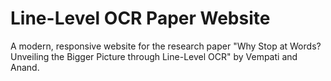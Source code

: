 # Line-Level OCR Paper Website

A modern, responsive website for the research paper "Why Stop at Words? Unveiling the Bigger Picture through Line-Level OCR" by Vempati and Anand.
